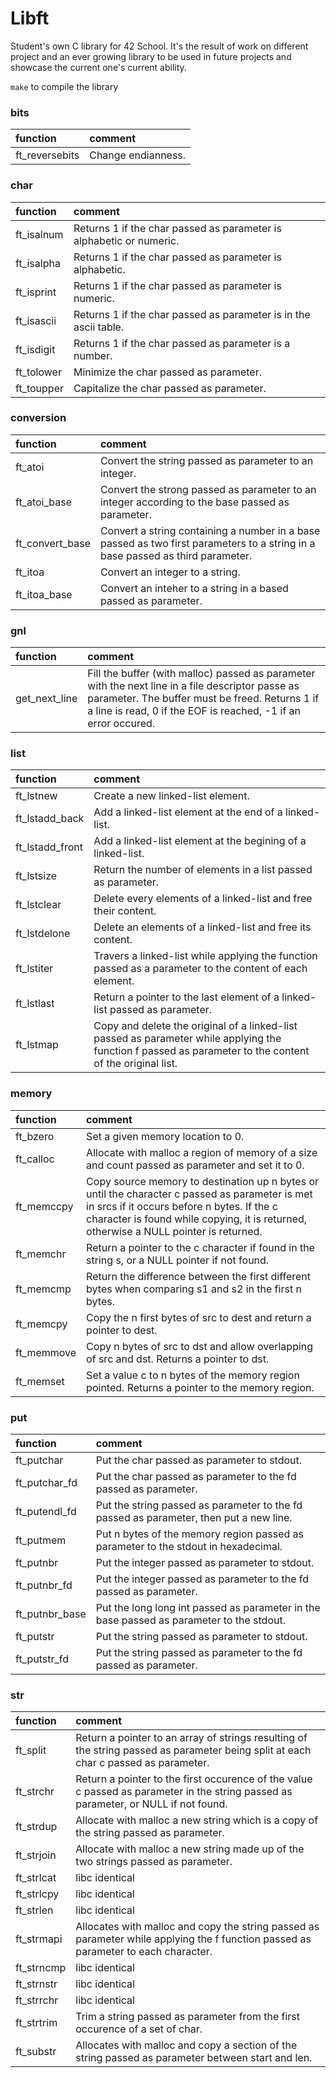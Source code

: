 # Libft
Student's own C library for 42 School. It's the result of work on different project and an ever growing library to be used in future projects and showcase the current one's current ability.

`make` to compile the library

### bits
|function		| 	comment |
|:--------------|:----------|
ft_reversebits	|Change endianness.

### char

|function		| 	comment |
|:--------------|:----------|
ft_isalnum		|Returns 1 if the char passed as parameter is alphabetic or numeric.
ft_isalpha		|Returns 1 if the char passed as parameter is alphabetic.
ft_isprint		|Returns 1 if the char passed as parameter is numeric.
ft_isascii		|Returns 1 if the char passed as parameter is in the ascii table.
ft_isdigit		|Returns 1 if the char passed as parameter is a number.
ft_tolower		|Minimize the char passed as parameter.
ft_toupper		|Capitalize the char passed as parameter.

### conversion
|function		| 	comment |
|:--------------|:----------|
ft_atoi			|Convert the string passed as parameter to an integer.
ft_atoi_base	|Convert the strong passed as parameter to an integer according to the base passed as parameter.
ft_convert_base	|Convert a string containing a number in a base passed as two first parameters to a string in a base passed as third parameter.
ft_itoa			|Convert an integer to a string.
ft_itoa_base	|Convert an inteher to a string in a based passed as parameter.

### gnl
|function		| 	comment |
|:--------------|:----------|
get_next_line	|Fill the buffer (with malloc) passed as parameter with the next line in a file descriptor passe as parameter. The buffer must be freed. Returns 1 if a line is read, 0 if the EOF is reached, -1 if an error occured.

### list
|function		| 	comment |
|:--------------|:----------|
ft_lstnew		|Create a new linked-list element.
ft_lstadd_back	|Add a linked-list element at the end of a linked-list.
ft_lstadd_front	|Add a linked-list element at the begining of a linked-list.
ft_lstsize		|Return the number of elements in a list passed as parameter.
ft_lstclear		|Delete every elements of a linked-list and free their content.
ft_lstdelone	|Delete an elements of a linked-list and free its content.
ft_lstiter		|Travers a linked-list while applying the function passed as a parameter to the content of each element.
ft_lstlast		|Return a pointer to the last element of a linked-list passed as parameter.
ft_lstmap		|Copy and delete the original of a linked-list passed as parameter while applying the function f passed as parameter to the content of the original list.

### memory
|function		| 	comment |
|:--------------|:----------|
ft_bzero		|Set a given memory location to 0.
ft_calloc		|Allocate with malloc a region of memory of a size and count passed as parameter and set it to 0.
ft_memccpy		|Copy source memory to destination up n bytes or until the character c passed as parameter is met in srcs if it occurs before n bytes. If the c character is found while copying, it is returned, otherwise a NULL pointer is returned.
ft_memchr		|Return a pointer to the c character if found in the string s, or a NULL pointer if not found.
ft_memcmp		|Return the difference between the first different bytes when comparing s1 and s2 in the first n bytes.
ft_memcpy		|Copy the n first bytes of src to dest and return a pointer to dest.
ft_memmove		|Copy n bytes of src to dst and allow overlapping of src and dst. Returns a pointer to dst.
ft_memset		|Set a value c to n bytes of the memory region pointed. Returns a pointer to the memory region.

### put
|function		| 	comment |
|:--------------|:----------|
ft_putchar		|Put the char passed as parameter to stdout.
ft_putchar_fd	|Put the char passed as parameter to the fd passed as parameter.
ft_putendl_fd	|Put the string passed as parameter to the fd passed as parameter, then put a new line. 
ft_putmem		|Put n bytes of the memory region passed as parameter to the stdout in hexadecimal.
ft_putnbr		|Put the integer passed as parameter to stdout.
ft_putnbr_fd	|Put the integer passed as parameter to the fd passed as parameter.
ft_putnbr_base	|Put the long long int passed as parameter in the base passed as parameter to the stdout.
ft_putstr		|Put the string passed as parameter to stdout.
ft_putstr_fd	|Put the string passed as parameter to the fd passed as parameter.

### str
|function		| 	comment |
|:--------------|:----------|
ft_split		|Return a pointer to an array of strings resulting of the string passed as parameter being split at each char c passed as parameter.
ft_strchr		|Return a pointer to the first occurence of the value c passed as parameter in the string passed as parameter, or NULL if not found.
ft_strdup		|Allocate with malloc a new string which is a copy of the string passed as parameter.
ft_strjoin		|Allocate with malloc a new string made up of the two strings passed as parameter.
ft_strlcat		|libc identical
ft_strlcpy		|libc identical
ft_strlen		|libc identical
ft_strmapi		|Allocates with malloc and copy the string passed as parameter while applying the f function passed as parameter to each character.
ft_strncmp		|libc identical
ft_strnstr		|libc identical
ft_strrchr		|libc identical
ft_strtrim		|Trim a string passed as parameter from the first occurence of a set of char.
ft_substr		|Allocates with malloc and copy a section of the string passed as parameter between start and len.

